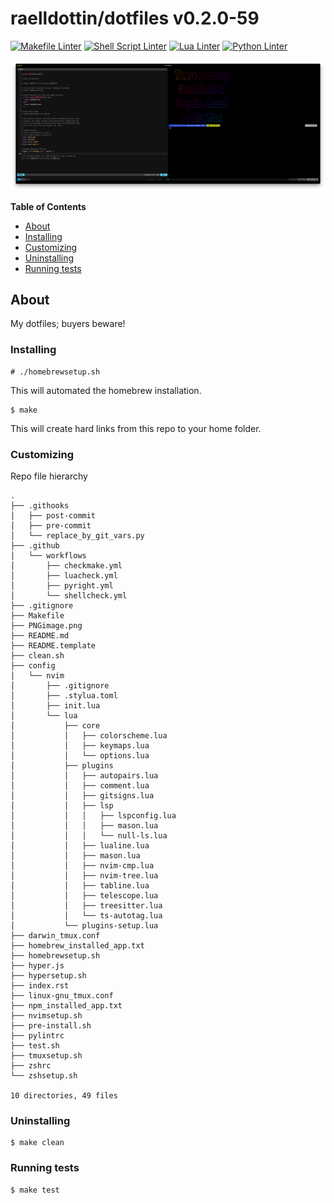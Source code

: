 <!---
This file is auto-generate by a github hook please modify README.template if you don't want to loose your work
-->
# raelldottin/dotfiles v0.2.0-59

[![Makefile Linter](https://github.com/raelldottin/dotfiles/actions/workflows/checkmake.yml/badge.svg)](https://github.com/raelldottin/dotfiles/actions/workflows/checkmake.yml)
[![Shell Script Linter](https://github.com/raelldottin/dotfiles/actions/workflows/shellcheck.yml/badge.svg)](https://github.com/raelldottin/dotfiles/actions/workflows/shellcheck.yml)
[![Lua Linter](https://github.com/raelldottin/dotfiles/actions/workflows/luacheck.yml/badge.svg)](https://github.com/raelldottin/dotfiles/actions/workflows/luacheck.yml)
[![Python Linter](https://github.com/raelldottin/dotfiles/actions/workflows/pyright.yml/badge.svg)](https://github.com/raelldottin/dotfiles/actions/workflows/pyright.yml)

[![ v0.2.0-59 ](https://github.com/raelldottin/dotfiles/blob/main/PNGimage.png)](https://github.com/raelldottin/dotfiles/blob/main/PNGimage.png)

**Table of Contents**

<!-- toc -->

- [About](#about)
- [Installing](#installing)
- [Customizing](#customizing)
- [Uninstalling](#uninstalling)
- [Running tests](#running-tests)

<!-- tocstop -->

## About

My dotfiles; buyers beware!

### Installing
```
# ./homebrewsetup.sh
```

This will automated the homebrew installation.

```
$ make
```

This will create hard links from this repo to your home folder.

### Customizing

Repo file hierarchy

```
.
├── .githooks
│   ├── post-commit
│   ├── pre-commit
│   └── replace_by_git_vars.py
├── .github
│   └── workflows
│       ├── checkmake.yml
│       ├── luacheck.yml
│       ├── pyright.yml
│       └── shellcheck.yml
├── .gitignore
├── Makefile
├── PNGimage.png
├── README.md
├── README.template
├── clean.sh
├── config
│   └── nvim
│       ├── .gitignore
│       ├── .stylua.toml
│       ├── init.lua
│       └── lua
│           ├── core
│           │   ├── colorscheme.lua
│           │   ├── keymaps.lua
│           │   └── options.lua
│           ├── plugins
│           │   ├── autopairs.lua
│           │   ├── comment.lua
│           │   ├── gitsigns.lua
│           │   ├── lsp
│           │   │   ├── lspconfig.lua
│           │   │   ├── mason.lua
│           │   │   └── null-ls.lua
│           │   ├── lualine.lua
│           │   ├── mason.lua
│           │   ├── nvim-cmp.lua
│           │   ├── nvim-tree.lua
│           │   ├── tabline.lua
│           │   ├── telescope.lua
│           │   ├── treesitter.lua
│           │   └── ts-autotag.lua
│           └── plugins-setup.lua
├── darwin_tmux.conf
├── homebrew_installed_app.txt
├── homebrewsetup.sh
├── hyper.js
├── hypersetup.sh
├── index.rst
├── linux-gnu_tmux.conf
├── npm_installed_app.txt
├── nvimsetup.sh
├── pre-install.sh
├── pylintrc
├── test.sh
├── tmuxsetup.sh
├── zshrc
└── zshsetup.sh

10 directories, 49 files
```

### Uninstalling

```
$ make clean
```

### Running tests

```
$ make test
```
